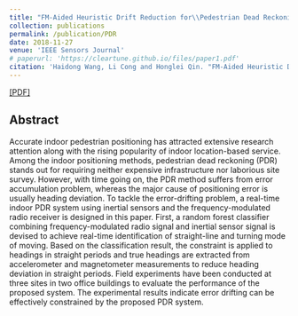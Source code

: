 ```yaml
---
title: "FM-Aided Heuristic Drift Reduction for\\Pedestrian Dead Reckoning Systems"
collection: publications
permalink: /publication/PDR
date: 2018-11-27
venue: 'IEEE Sensors Journal'
# paperurl: 'https://cleartune.github.io/files/paper1.pdf'
citation: 'Haidong Wang, Li Cong and Honglei Qin. "FM-Aided Heuristic Drift Reduction for Pedestrain Dead Reckoning Systems," <i>IEEE Sensors Journal</i>, 2018.'
---
```


[[PDF]](https://cleartune.github.io/files/Paper_PDR.pdf)

## Abstract
Accurate indoor pedestrian positioning has attracted extensive research attention along with the rising popularity of indoor location-based service. Among the indoor positioning methods, pedestrian dead reckoning (PDR) stands out for requiring neither expensive infrastructure nor laborious site survey. However, with time going on, the PDR method suffers from error accumulation problem, whereas the major cause of positioning error is usually heading deviation. To tackle the error-drifting problem, a real-time indoor PDR system using inertial sensors and the frequency-modulated radio receiver is designed in this paper. First, a random forest classifier combining frequency-modulated radio signal and inertial sensor signal is devised to achieve real-time identification of straight-line and turning mode of moving. Based on the classification result, the constraint is applied to headings in straight periods and true headings are extracted from accelerometer and magnetometer measurements to reduce heading deviation in straight periods. Field experiments have been conducted at three sites in two office buildings to evaluate the performance of the proposed system. The experimental results indicate error drifting can be effectively constrained by the proposed PDR system.